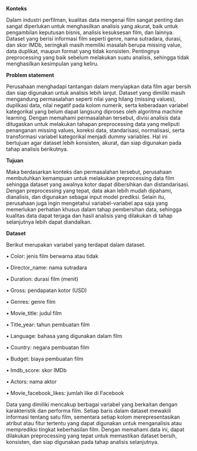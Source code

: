 **Konteks**

Dalam industri perfilman, kualitas data mengenai film sangat penting dan sangat diperlukan untuk menghasilkan analisis yang akurat, baik untuk pengambilan keputusan bisnis, analisis kesuksesan film, dan lainnya. Dataset yang berisi informasi film seperti genre, nama sutradara, durasi, dan skor IMDb, seringkali masih memiliki masalah berupa missing value, data duplikat, maupun format yang tidak konsisten. Pentingnya preprocessing yang baik sebelum melakukan suatu analisis, sehingga tidak menghasilkan kesimpulan yang keliru.

**Problem statement**

Perusahaan menghadapi tantangan dalam menyiapkan data film agar bersih dan siap digunakan untuk analisis lebih lanjut. Dataset yang dimiliki masih mengandung permasalahan seperti nilai yang hilang (missing values), duplikasi data, nilai negatif pada kolom numerik, serta keberadaan variabel kategorikal yang belum dapat langsung diproses oleh algoritma machine learning.
Dengan memahami permasalahan tersebut, divisi analisis data ditugaskan untuk melakukan tahapan preprocessing data yang meliputi penanganan missing values, koreksi data, standarisasi, normalisasi, serta transformasi variabel kategorikal menjadi dummy variables. Hal ini bertujuan agar dataset lebih konsisten, akurat, dan siap digunakan pada tahap analisis berikutnya.

**Tujuan**

Maka berdasarkan konteks dan permasalahan tersebut, perusahaan membutuhkan kemampuan untuk melakukan preprocessing data film sehingga dataset yang awalnya kotor dapat dibersihkan dan distandarisasi. Dengan preprocessing yang tepat, data akan lebih mudah dipahami, dianalisis, dan digunakan sebagai input model prediksi.
Selain itu, perusahaan juga ingin mengetahui variabel-variabel apa saja yang memerlukan perhatian khusus dalam tahap pembersihan data, sehingga kualitas data dapat terjaga dan hasil analisis yang dilakukan di tahap selanjutnya lebih dapat diandalkan.

**Dataset**

Berikut merupakan variabel yang terdapat dalam dataset.

•	Color: jenis film berwarna atau tidak

•	Director_name: nama sutradara

•	Duration: durasi film (menit)

•	Gross: pendapatan kotor (USD)

•	Genres: genre film

•	Movie_title: judul film

•	Title_year: tahun pembuatan film

•	Language: bahasa yang digunakan dalam film

•	Country: negara pembuatan film

•	Budget: biaya pembuatan film

•	Imdb_score: skor IMDb

•	Actors: nama aktor

•	Movie_facebook_likes: jumlah like di Facebook

Data yang dimiliki mencakup berbagai variabel yang berkaitan dengan karakteristik dan performa film. Setiap baris dalam dataset mewakili informasi tentang satu film, sementara setiap kolom merepresentasikan atribut atau fitur tertentu yang dapat digunakan untuk menganalisis atau memprediksi tingkat keberhasilan film. Dengan memahami data ini, dapat dilakukan preprocessing yang tepat untuk memastikan dataset bersih, konsisten, dan siap digunakan pada tahap analisis selanjutnya.

